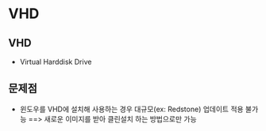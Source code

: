 # VHD

## VHD
* Virtual Harddisk Drive

## 문제점
* 윈도우를 VHD에 설치해 사용하는 경우 대규모(ex: Redstone) 업데이트 적용 불가능 ==> 새로운 이미지를 받아 클린설치 하는 방법으로만 가능